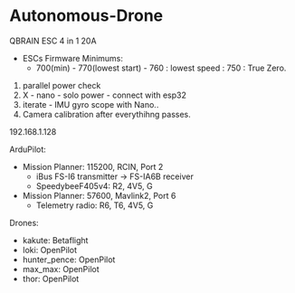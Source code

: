 # Autonomous-Drone


QBRAIN ESC 4 in 1 20A 
-   ESCs Firmware Minimums: 
    - 700(min) - 770(lowest start) - 760 : lowest speed : 750 : True Zero. 

1. parallel power check
2.   X - nano - solo power - connect with esp32
3.   iterate - IMU gyro scope with Nano..
4.   Camera calibration after everythihng passes. 

192.168.1.128


ArduPilot:
-   Mission Planner: 115200, RCIN, Port 2
    - iBus FS-I6 transmitter -> FS-IA6B receiver
    - SpeedybeeF405v4: R2, 4V5, G
-   Mission Planner: 57600, Mavlink2, Port 6
    - Telemetry radio: R6, T6, 4V5, G

Drones:
-   kakute: Betaflight
-   loki: OpenPilot
-   hunter_pence: OpenPilot
-   max_max: OpenPilot
-   thor: OpenPilot